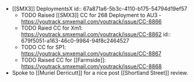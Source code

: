 - [[SMX3]] DeploymentsX
  id:: 67a871a6-5b3c-4110-b175-54794d19ef57
	- TODO Raised [[SMX3]] CC for 268 Deployment to AU3 - https://youtrack.smxemail.com/youtrack/issue/CC-8866
	- TODO Raied CC for Xm1: https://youtrack.smxemail.com/youtrack/issue/CC-8862
	  id:: 679f5051-a163-46c0-9984-94f8c2464527
	- TODO CC for SP1: https://youtrack.smxemail.com/youtrack/issue/CC-8867
	- TODO Raised CC for [[Farmside]]: https://youtrack.smxemail.com/youtrack/issue/CC-8868
- Spoke to [[Muriel Derricutt]] for a nice post [[Shortland Street]] review.